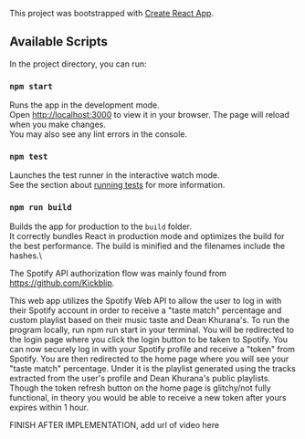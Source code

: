 This project was bootstrapped with [Create React App](https://github.com/facebook/create-react-app).
## Available Scripts
In the project directory, you can run:
### `npm start`
Runs the app in the development mode.\
Open [http://localhost:3000](http://localhost:3000) to view it in your browser.
The page will reload when you make changes.\
You may also see any lint errors in the console.
### `npm test`
Launches the test runner in the interactive watch mode.\
See the section about [running tests](https://facebook.github.io/create-react-app/docs/running-tests) for more information.
### `npm run build`
Builds the app for production to the `build` folder.\
It correctly bundles React in production mode and optimizes the build for the best performance.
The build is minified and the filenames include the hashes.\

The Spotify API authorization flow was mainly found from https://github.com/Kickblip.

This web app utilizes the Spotify Web API to allow the user to log in with their Spotify account in order to receive a "taste match" percentage and custom playlist based on their music taste and Dean Khurana's. To run the program locally, run npm run start in your terminal. You will be redirected to the login page where you click the login button to be taken to Spotify. You can now securely log in with your Spotify profile and receive a "token" from Spotify. You are then redirected to the home page where you will see your "taste match" percentage. Under it is the playlist generated using the tracks extracted from the user's profile and Dean Khurana's public playlists. Though the token refresh button on the home page is glitchy/not fully functional, in theory you would be able to receive a new token after yours expires within 1 hour. 

FINISH AFTER IMPLEMENTATION, add url of video here